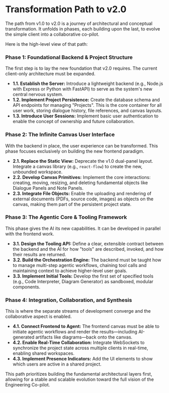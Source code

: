 # Transformation Path to v2.0

The path from v1.0 to v2.0 is a journey of architectural and conceptual transformation. It unfolds in phases, each building upon the last, to evolve the simple client into a collaborative co-pilot.

Here is the high-level view of that path:

### **Phase 1: Foundational Backend & Project Structure**

The first step is to lay the new foundation that v2.0 requires. The current client-only architecture must be expanded.

*   **1.1. Establish the Server:** Introduce a lightweight backend (e.g., Node.js with Express or Python with FastAPI) to serve as the system's new central nervous system.
*   **1.2. Implement Project Persistence:** Create the database schema and API endpoints for managing "Projects". This is the core container for all user work, storing dialogue history, file references, and canvas layouts.
*   **1.3. Introduce User Sessions:** Implement basic user authentication to enable the concept of ownership and future collaboration.

### **Phase 2: The Infinite Canvas User Interface**

With the backend in place, the user experience can be transformed. This phase focuses exclusively on building the new frontend paradigm.

*   **2.1. Replace the Static View:** Deprecate the v1.0 dual-panel layout. Integrate a canvas library (e.g., `react-flow`) to create the new, unbounded workspace.
*   **2.2. Develop Canvas Primitives:** Implement the core interactions: creating, moving, resizing, and deleting fundamental objects like Dialogue Panels and Note Panels.
*   **2.3. Integrate File Objects:** Enable the uploading and rendering of external documents (PDFs, source code, images) as objects on the canvas, making them part of the persistent project state.

### **Phase 3: The Agentic Core & Tooling Framework**

This phase gives the AI its new capabilities. It can be developed in parallel with the frontend work.

*   **3.1. Design the Tooling API:** Define a clear, extensible contract between the backend and the AI for how "tools" are described, invoked, and how their results are returned.
*   **3.2. Build the Orchestration Engine:** The backend must be taught how to manage multi-step agentic workflows, chaining tool calls and maintaining context to achieve higher-level user goals.
*   **3.3. Implement Initial Tools:** Develop the first set of specified tools (e.g., Code Interpreter, Diagram Generator) as sandboxed, modular components.

### **Phase 4: Integration, Collaboration, and Synthesis**

This is where the separate streams of development converge and the collaborative aspect is enabled.

*   **4.1. Connect Frontend to Agent:** The frontend canvas must be able to initiate agentic workflows and render the results—including AI-generated artifacts like diagrams—back onto the canvas.
*   **4.2. Enable Real-Time Collaboration:** Integrate WebSockets to synchronize the project state across multiple clients in real-time, enabling shared workspaces.
*   **4.3. Implement Presence Indicators:** Add the UI elements to show which users are active in a shared project.

This path prioritizes building the fundamental architectural layers first, allowing for a stable and scalable evolution toward the full vision of the Engineering Co-pilot.
